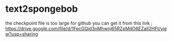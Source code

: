 # text2spongebob
the checkpoint file is too large for github you can get it from this link ;
https://drive.google.com/file/d/1FecGQjd3nMhwnj65RZpMdO6EZalI2HFt/view?usp=sharing
